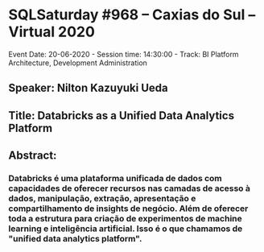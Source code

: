 # SQLSaturday #968 – Caxias do Sul – Virtual 2020
Event Date: 20-06-2020 - Session time: 14:30:00 - Track: BI Platform Architecture, Development  Administration
## Speaker: Nilton Kazuyuki Ueda
## Title: Databricks as a Unified Data Analytics Platform
## Abstract:
### Databricks é uma plataforma unificada de dados com capacidades de oferecer recursos nas camadas de acesso à dados, manipulação, extração, apresentação e compartilhamento de insights de negócio. Além de oferecer toda a estrutura para criação de experimentos de machine learning e inteligência artificial. Isso é o que chamamos de "unified data analytics platform".
